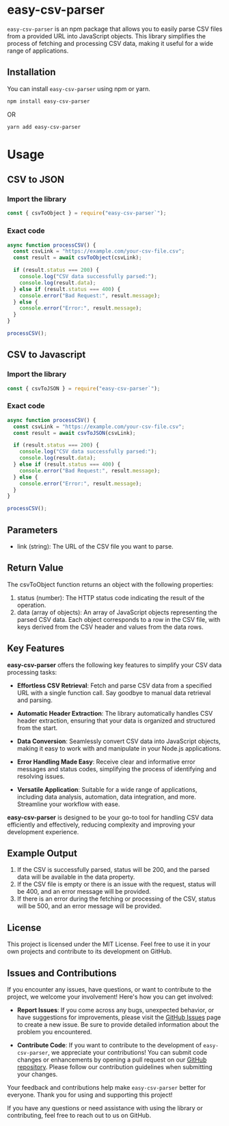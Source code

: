 # easy-csv-parser

`easy-csv-parser` is an npm package that allows you to easily parse CSV files
from a provided URL into JavaScript objects. This library simplifies the process
of fetching and processing CSV data, making it useful for a wide range of
applications.

## Installation

You can install `easy-csv-parser` using npm or yarn.

```bash
npm install easy-csv-parser
```

OR

```bash
yarn add easy-csv-parser
```

# Usage

## CSV to JSON

### Import the library

```javascript
const { csvToObject } = require("easy-csv-parser`");
```

### Exact code

```javascript
async function processCSV() {
  const csvLink = "https://example.com/your-csv-file.csv";
  const result = await csvToObject(csvLink);

  if (result.status === 200) {
    console.log("CSV data successfully parsed:");
    console.log(result.data);
  } else if (result.status === 400) {
    console.error("Bad Request:", result.message);
  } else {
    console.error("Error:", result.message);
  }
}

processCSV();
```

## CSV to Javascript

### Import the library

```javascript
const { csvToJSON } = require("easy-csv-parser`");
```

### Exact code

```javascript
async function processCSV() {
  const csvLink = "https://example.com/your-csv-file.csv";
  const result = await csvToJSON(csvLink);

  if (result.status === 200) {
    console.log("CSV data successfully parsed:");
    console.log(result.data);
  } else if (result.status === 400) {
    console.error("Bad Request:", result.message);
  } else {
    console.error("Error:", result.message);
  }
}

processCSV();
```

## Parameters

- link (string): The URL of the CSV file you want to parse.

## Return Value

The csvToObject function returns an object with the following properties:

1. status (number): The HTTP status code indicating the result of the operation.
2. data (array of objects): An array of JavaScript objects representing the
   parsed CSV data. Each object corresponds to a row in the CSV file, with keys
   derived from the CSV header and values from the data rows.

## Key Features

**easy-csv-parser** offers the following key features to simplify your CSV data
processing tasks:

- **Effortless CSV Retrieval**: Fetch and parse CSV data from a specified URL
  with a single function call. Say goodbye to manual data retrieval and parsing.

- **Automatic Header Extraction**: The library automatically handles CSV header
  extraction, ensuring that your data is organized and structured from the
  start.

- **Data Conversion**: Seamlessly convert CSV data into JavaScript objects,
  making it easy to work with and manipulate in your Node.js applications.

- **Error Handling Made Easy**: Receive clear and informative error messages and
  status codes, simplifying the process of identifying and resolving issues.

- **Versatile Application**: Suitable for a wide range of applications,
  including data analysis, automation, data integration, and more. Streamline
  your workflow with ease.

**easy-csv-parser** is designed to be your go-to tool for handling CSV data
efficiently and effectively, reducing complexity and improving your development
experience.

## Example Output

1. If the CSV is successfully parsed, status will be 200, and the parsed data
   will be available in the data property.
2. If the CSV file is empty or there is an issue with the request, status will
   be 400, and an error message will be provided.
3. If there is an error during the fetching or processing of the CSV, status
   will be 500, and an error message will be provided.

## License

This project is licensed under the MIT License. Feel free to use it in your own
projects and contribute to its development on GitHub.

## Issues and Contributions

If you encounter any issues, have questions, or want to contribute to the
project, we welcome your involvement! Here's how you can get involved:

- **Report Issues**: If you come across any bugs, unexpected behavior, or have
  suggestions for improvements, please visit the
  [GitHub Issues](https://github.com/rahulnikam2002/easy-csv-parser) page to
  create a new issue. Be sure to provide detailed information about the problem
  you encountered.

- **Contribute Code**: If you want to contribute to the development of
  `easy-csv-parser`, we appreciate your contributions! You can submit code
  changes or enhancements by opening a pull request on our
  [GitHub repository](https://github.com/rahulnikam2002/easy-csv-parser). Please
  follow our contribution guidelines when submitting your changes.

Your feedback and contributions help make `easy-csv-parser` better for everyone.
Thank you for using and supporting this project!

If you have any questions or need assistance with using the library or
contributing, feel free to reach out to us on GitHub.
